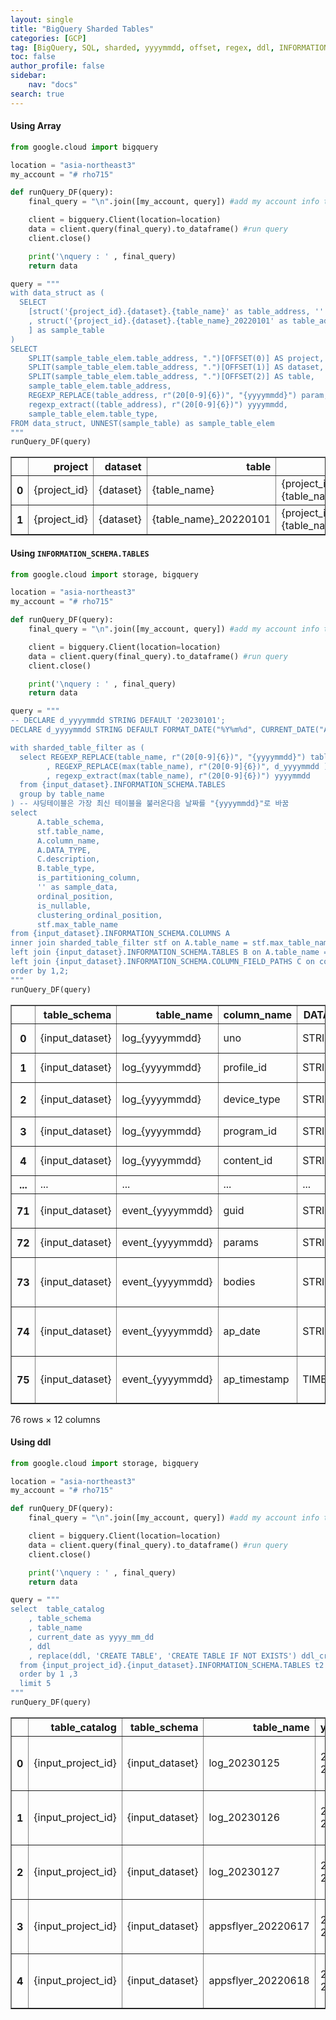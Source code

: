 ```yaml
---
layout: single
title: "BigQuery Sharded Tables"
categories: [GCP]
tag: [BigQuery, SQL, sharded, yyyymmdd, offset, regex, ddl, INFORMATION_SCHEMA]
toc: false
author_profile: false
sidebar:
    nav: "docs"
search: true
---
```


#### Using Array 

```python
from google.cloud import bigquery

location = "asia-northeast3"
my_account = "# rho715"

def runQuery_DF(query):
    final_query = "\n".join([my_account, query]) #add my account info to query input

    client = bigquery.Client(location=location)
    data = client.query(final_query).to_dataframe() #run query
    client.close()

    print('\nquery : ' , final_query)
    return data

query = """
with data_struct as (
  SELECT
    [struct('{project_id}.{dataset}.{table_name}' as table_address, '' as table_type )
    , struct('{project_id}.{dataset}.{table_name}_20220101' as table_address, 'sharded' as table_type )
    ] as sample_table
)
SELECT
    SPLIT(sample_table_elem.table_address, ".")[OFFSET(0)] AS project,
    SPLIT(sample_table_elem.table_address, ".")[OFFSET(1)] AS dataset,
    SPLIT(sample_table_elem.table_address, ".")[OFFSET(2)] AS table,
    sample_table_elem.table_address,
    REGEXP_REPLACE(table_address, r"(20[0-9]{6})", "{yyyymmdd}") param, -- change 20220101 -> {yyyymmdd} : for parameter_use
    regexp_extract((table_address), r"(20[0-9]{6})") yyyymmdd,
    sample_table_elem.table_type,
FROM data_struct, UNNEST(sample_table) as sample_table_elem
"""
runQuery_DF(query)

```

  



<div>
<style scoped>
    .dataframe tbody tr th:only-of-type {
        vertical-align: middle;
    }

    .dataframe tbody tr th {
        vertical-align: top;
    }

    .dataframe thead th {
        text-align: right;
    }
</style>
<table border="1" class="dataframe">
  <thead>
    <tr style="text-align: right;">
      <th></th>
      <th>project</th>
      <th>dataset</th>
      <th>table</th>
      <th>table_address</th>
      <th>param</th>
      <th>yyyymmdd</th>
      <th>table_type</th>
    </tr>
  </thead>
  <tbody>
    <tr>
      <th>0</th>
      <td>{project_id}</td>
      <td>{dataset}</td>
      <td>{table_name}</td>
      <td>{project_id}.{dataset}.{table_name}</td>
      <td>{project_id}.{dataset}.{table_name}</td>
      <td>None</td>
      <td></td>
    </tr>
    <tr>
      <th>1</th>
      <td>{project_id}</td>
      <td>{dataset}</td>
      <td>{table_name}_20220101</td>
      <td>{project_id}.{dataset}.{table_name}_20220101</td>
      <td>{project_id}.{dataset}.{table_name}_{yyyymmdd}</td>
      <td>20220101</td>
      <td>sharded</td>
    </tr>
  </tbody>
</table>
</div>


#### Using `INFORMATION_SCHEMA.TABLES`

```python
from google.cloud import storage, bigquery

location = "asia-northeast3"
my_account = "# rho715"

def runQuery_DF(query):
    final_query = "\n".join([my_account, query]) #add my account info to query input

    client = bigquery.Client(location=location)
    data = client.query(final_query).to_dataframe() #run query
    client.close()

    print('\nquery : ' , final_query)
    return data

query = """
-- DECLARE d_yyyymmdd STRING DEFAULT '20230101';
DECLARE d_yyyymmdd STRING DEFAULT FORMAT_DATE("%Y%m%d", CURRENT_DATE("Asia/Seoul"));

with sharded_table_filter as (
  select REGEXP_REPLACE(table_name, r"(20[0-9]{6})", "{yyyymmdd}") table_name
        , REGEXP_REPLACE(max(table_name), r"(20[0-9]{6})", d_yyyymmdd ) max_table_name --max(table_name) max_table_name
        , regexp_extract(max(table_name), r"(20[0-9]{6})") yyyymmdd
  from {input_dataset}.INFORMATION_SCHEMA.TABLES
  group by table_name
) -- 샤딩테이블은 가장 최신 테이블을 불러온다음 날짜를 "{yyyymmdd}"로 바꿈
select 
      A.table_schema,
      stf.table_name,
      A.column_name,
      A.DATA_TYPE,
      C.description,
      B.table_type,
      is_partitioning_column,
      '' as sample_data,
      ordinal_position,
      is_nullable,
      clustering_ordinal_position,
      stf.max_table_name
from {input_dataset}.INFORMATION_SCHEMA.COLUMNS A
inner join sharded_table_filter stf on A.table_name = stf.max_table_name
left join {input_dataset}.INFORMATION_SCHEMA.TABLES B on A.table_name = B.table_name
left join {input_dataset}.INFORMATION_SCHEMA.COLUMN_FIELD_PATHS C on concat(A.table_name, A.column_name) = concat(C.table_name,C.column_name)
order by 1,2;
"""
runQuery_DF(query)

```
<div>
<style scoped>
    .dataframe tbody tr th:only-of-type {
        vertical-align: middle;
    }

    .dataframe tbody tr th {
        vertical-align: top;
    }

    .dataframe thead th {
        text-align: right;
    }
</style>
<table border="1" class="dataframe">
  <thead>
    <tr style="text-align: right;">
      <th></th>
      <th>table_schema</th>
      <th>table_name</th>
      <th>column_name</th>
      <th>DATA_TYPE</th>
      <th>description</th>
      <th>table_type</th>
      <th>is_partitioning_column</th>
      <th>sample_data</th>
      <th>ordinal_position</th>
      <th>is_nullable</th>
      <th>clustering_ordinal_position</th>
      <th>max_table_name</th>
    </tr>
  </thead>
  <tbody>
    <tr>
      <th>0</th>
      <td>{input_dataset}</td>
      <td>log_{yyyymmdd}</td>
      <td>uno</td>
      <td>STRING</td>
      <td>user number</td>
      <td>BASE TABLE</td>
      <td>NO</td>
      <td></td>
      <td>1</td>
      <td>YES</td>
      <td>&lt;NA&gt;</td>
      <td>log_20230127</td>
    </tr>
    <tr>
      <th>1</th>
      <td>{input_dataset}</td>
      <td>log_{yyyymmdd}</td>
      <td>profile_id</td>
      <td>STRING</td>
      <td>user profile id</td>
      <td>BASE TABLE</td>
      <td>NO</td>
      <td></td>
      <td>2</td>
      <td>YES</td>
      <td>&lt;NA&gt;</td>
      <td>log_20230127</td>
    </tr>
    <tr>
      <th>2</th>
      <td>{input_dataset}</td>
      <td>log_{yyyymmdd}</td>
      <td>device_type</td>
      <td>STRING</td>
      <td>클라이언트 단말 구분</td>
      <td>BASE TABLE</td>
      <td>NO</td>
      <td></td>
      <td>3</td>
      <td>YES</td>
      <td>&lt;NA&gt;</td>
      <td>log_20230127</td>
    </tr>
    <tr>
      <th>3</th>
      <td>{input_dataset}</td>
      <td>log_{yyyymmdd}</td>
      <td>program_id</td>
      <td>STRING</td>
      <td>program id</td>
      <td>BASE TABLE</td>
      <td>NO</td>
      <td></td>
      <td>4</td>
      <td>YES</td>
      <td>&lt;NA&gt;</td>
      <td>log_20230127</td>
    </tr>
    <tr>
      <th>4</th>
      <td>{input_dataset}</td>
      <td>log_{yyyymmdd}</td>
      <td>content_id</td>
      <td>STRING</td>
      <td>content id</td>
      <td>BASE TABLE</td>
      <td>NO</td>
      <td></td>
      <td>5</td>
      <td>YES</td>
      <td>&lt;NA&gt;</td>
      <td>log_20230127</td>
    </tr>
    <tr>
      <th>...</th>
      <td>...</td>
      <td>...</td>
      <td>...</td>
      <td>...</td>
      <td>...</td>
      <td>...</td>
      <td>...</td>
      <td>...</td>
      <td>...</td>
      <td>...</td>
      <td>...</td>
      <td>...</td>
    </tr>
    <tr>
      <th>71</th>
      <td>{input_dataset}</td>
      <td>event_{yyyymmdd}</td>
      <td>guid</td>
      <td>STRING</td>
      <td>클라이언트 단말 고유ID</td>
      <td>BASE TABLE</td>
      <td>NO</td>
      <td></td>
      <td>3</td>
      <td>YES</td>
      <td>&lt;NA&gt;</td>
      <td>event_20230127</td>
    </tr>
    <tr>
      <th>72</th>
      <td>{input_dataset}</td>
      <td>event_{yyyymmdd}</td>
      <td>params</td>
      <td>STRING</td>
      <td>http params</td>
      <td>BASE TABLE</td>
      <td>NO</td>
      <td></td>
      <td>4</td>
      <td>YES</td>
      <td>&lt;NA&gt;</td>
      <td>event_20230127</td>
    </tr>
    <tr>
      <th>73</th>
      <td>{input_dataset}</td>
      <td>event_{yyyymmdd}</td>
      <td>bodies</td>
      <td>STRING</td>
      <td>JSON 형식의 uievent 로그 데이터</td>
      <td>BASE TABLE</td>
      <td>NO</td>
      <td></td>
      <td>5</td>
      <td>YES</td>
      <td>&lt;NA&gt;</td>
      <td>event_20230127</td>
    </tr>
    <tr>
      <th>74</th>
      <td>{input_dataset}</td>
      <td>event_{yyyymmdd}</td>
      <td>ap_date</td>
      <td>STRING</td>
      <td>로그 서버의 로그 수신 시간(KST)</td>
      <td>BASE TABLE</td>
      <td>NO</td>
      <td></td>
      <td>6</td>
      <td>YES</td>
      <td>&lt;NA&gt;</td>
      <td>event_20230127</td>
    </tr>
    <tr>
      <th>75</th>
      <td>{input_dataset}</td>
      <td>event_{yyyymmdd}</td>
      <td>ap_timestamp</td>
      <td>TIMESTAMP</td>
      <td>ap_date의 timestamp 값(KST)</td>
      <td>BASE TABLE</td>
      <td>YES</td>
      <td></td>
      <td>7</td>
      <td>YES</td>
      <td>&lt;NA&gt;</td>
      <td>event_20230127</td>
    </tr>
  </tbody>
</table>
<p>76 rows × 12 columns</p>
</div>


#### Using ddl 

```python
from google.cloud import storage, bigquery

location = "asia-northeast3"
my_account = "# rho715"

def runQuery_DF(query):
    final_query = "\n".join([my_account, query]) #add my account info to query input

    client = bigquery.Client(location=location)
    data = client.query(final_query).to_dataframe() #run query
    client.close()

    print('\nquery : ' , final_query)
    return data

query = """
select  table_catalog
    , table_schema
    , table_name
    , current_date as yyyy_mm_dd
    , ddl
    , replace(ddl, 'CREATE TABLE', 'CREATE TABLE IF NOT EXISTS') ddl_create_if_not_exists 
  from {input_project_id}.{input_dataset}.INFORMATION_SCHEMA.TABLES t2
  order by 1 ,3
  limit 5
"""
runQuery_DF(query)

```

<div>
<style scoped>
    .dataframe tbody tr th:only-of-type {
        vertical-align: middle;
    }

    .dataframe tbody tr th {
        vertical-align: top;
    }

    .dataframe thead th {
        text-align: right;
    }
</style>
<table border="1" class="dataframe">
  <thead>
    <tr style="text-align: right;">
      <th></th>
      <th>table_catalog</th>
      <th>table_schema</th>
      <th>table_name</th>
      <th>yyyy_mm_dd</th>
      <th>ddl</th>
      <th>ddl_create_if_not_exists</th>
    </tr>
  </thead>
  <tbody>
    <tr>
      <th>0</th>
      <td>{input_project_id}</td>
      <td>{input_dataset}</td>
      <td>log_20230125</td>
      <td>2023-01-27</td>
      <td>CREATE TABLE `{input_project_id}.{input_dataset}.log_2023...</td>
      <td>CREATE TABLE IF NOT EXISTS `{input_project_id}.{input_data...</td>
    </tr>
    <tr>
      <th>1</th>
      <td>{input_project_id}</td>
      <td>{input_dataset}</td>
      <td>log_20230126</td>
      <td>2023-01-27</td>
      <td>CREATE TABLE `{input_project_id}.{input_dataset}.log_2023...</td>
      <td>CREATE TABLE IF NOT EXISTS `{input_project_id}.{input_data...</td>
    </tr>
    <tr>
      <th>2</th>
      <td>{input_project_id}</td>
      <td>{input_dataset}</td>
      <td>log_20230127</td>
      <td>2023-01-27</td>
      <td>CREATE TABLE `{input_project_id}.{input_dataset}.log_2023...</td>
      <td>CREATE TABLE IF NOT EXISTS `{input_project_id}.{input_data...</td>
    </tr>
    <tr>
      <th>3</th>
      <td>{input_project_id}</td>
      <td>{input_dataset}</td>
      <td>appsflyer_20220617</td>
      <td>2023-01-27</td>
      <td>CREATE TABLE `{input_project_id}.{input_dataset}.appsflyer_2...</td>
      <td>CREATE TABLE IF NOT EXISTS `{input_project_id}.{input_data...</td>
    </tr>
    <tr>
      <th>4</th>
      <td>{input_project_id}</td>
      <td>{input_dataset}</td>
      <td>appsflyer_20220618</td>
      <td>2023-01-27</td>
      <td>CREATE TABLE `{input_project_id}.{input_dataset}.appsflyer_2...</td>
      <td>CREATE TABLE IF NOT EXISTS `{input_project_id}.{input_data...</td>
    </tr>
  </tbody>
</table>
</div>



